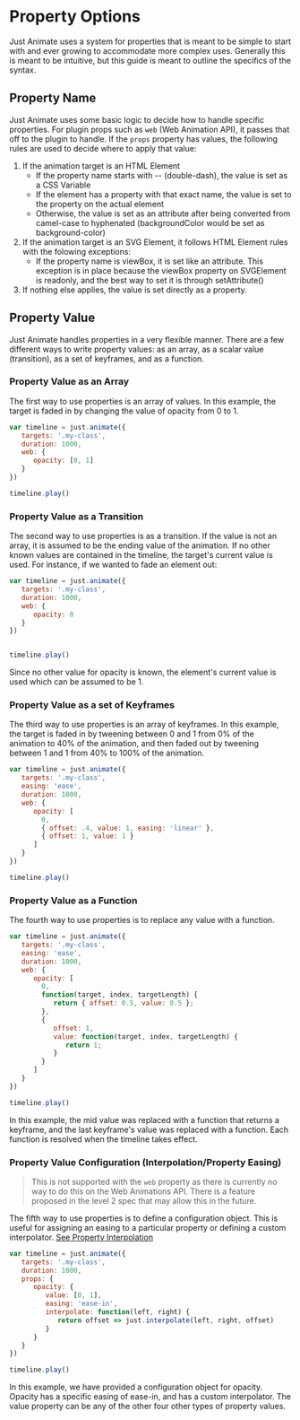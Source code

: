 # Property Options

Just Animate uses a system for properties that is meant to be simple to start with and ever growing to accommodate more complex uses.  Generally this is meant to be intuitive, but this guide is meant to outline the specifics of the syntax.

## Property Name

Just Animate uses some basic logic to decide how to handle specific properties.  For plugin props such as ```web``` (Web Animation API), it passes that off to the plugin to handle.  If the ```props``` property has values, the following rules are used to decide where to apply that value:

1. If the animation target is an HTML Element
   - If the property name starts with -- (double-dash), the value is set as a CSS Variable
   - If the element has a property with that exact name, the value is set to the property on the actual element
   - Otherwise, the value is set as an attribute after being converted from camel-case to hyphenated (backgroundColor would be set as background-color)
2. If the animation target is an SVG Element, it follows HTML Element rules with the folowing exceptions:
   - If the property name is viewBox, it is set like an attribute. This exception is in place because the viewBox property on SVGElement is readonly, and the best way to set it is through setAttribute()
3. If nothing else applies, the value is set directly as a property.


## Property Value

Just Animate handles properties in a very flexible manner.  There are a few different ways to write property values: as an array, as a scalar value (transition), as a set of keyframes, and as a function.

### Property Value as an Array

The first way to use properties is an array of values.  In this example, the target is faded in by changing the value of opacity from 0 to 1.

```js
var timeline = just.animate({
   targets: '.my-class',
   duration: 1000,
   web: {
      opacity: [0, 1]
   }
})

timeline.play()

```

### Property Value as a Transition

The second way to use properties is as a transition.  If the value is not an array, it is assumed to be the ending value of the animation.  If no other known values are contained in the timeline, the target's current value is used.  For instance, if we wanted to fade an element out:

```js
var timeline = just.animate({
   targets: '.my-class',
   duration: 1000,
   web: {
      opacity: 0
   }
})


timeline.play()
```

Since no other value for opacity is known, the element's current value is used which can be assumed to be 1.


### Property Value as a set of Keyframes

The third way to use properties is an array of keyframes.  In this example, the target is faded in by tweening between 0 and 1 from 0% of the animation to 40% of the animation, and then faded out by tweening between 1 and 1 from 40% to 100% of the animation. 

```js
var timeline = just.animate({
   targets: '.my-class',
   easing: 'ease',
   duration: 1000,
   web: {
      opacity: [
        0,
        { offset: .4, value: 1, easing: 'linear' },
        { offset: 1, value: 1 }
      ]
   }
})

timeline.play()

```

### Property Value as a Function

The fourth way to use properties is to replace any value with a function.

```js
var timeline = just.animate({
   targets: '.my-class',
   easing: 'ease',
   duration: 1000,
   web: {
      opacity: [
        0,
        function(target, index, targetLength) { 
           return { offset: 0.5, value: 0.5 }; 
        },
        { 
           offset: 1, 
           value: function(target, index, targetLength) { 
              return 1; 
           } 
        }
      ]
   }
})

timeline.play()
```
In this example, the mid value was replaced with a function that returns a keyframe, and the last keyframe's value was replaced with a function.  Each function is resolved when the timeline takes effect.


### Property Value Configuration (Interpolation/Property Easing)
> This is not supported with the ```web``` property as there is currently no way to do this on the Web Animations API.  There is a feature proposed in the level 2 spec that may allow this in the future.

The fifth way to use properties is to define a configuration object.  This is useful for assigning an easing to a particular property or defining a custom interpolator. [See Property Interpolation](/getting-started/prop-interpolation.md)

```js
var timeline = just.animate({
   targets: '.my-class', 
   duration: 1000,
   props: {
      opacity: {
         value: [0, 1],
         easing: 'ease-in',
         interpolate: function(left, right) {
            return offset => just.interpolate(left, right, offset)
         }
      }
   }
})

timeline.play()
```
In this example, we have provided a configuration object for opacity.  Opacity has a specific easing of ease-in, and has a custom interpolator.  The value property can be any of the other four other types of property values.